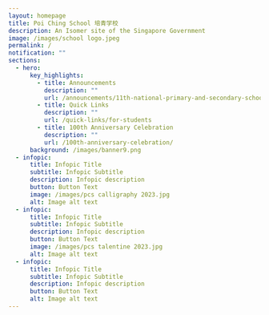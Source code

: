 ```yaml
---
layout: homepage
title: Poi Ching School 培青学校
description: An Isomer site of the Singapore Government
image: /images/school logo.jpeg
permalink: /
notification: ""
sections:
  - hero:
      key_highlights:
        - title: Announcements
          description: ""
          url: /announcements/11th-national-primary-and-secondary-schools-chinese-calligraphy-competition/
        - title: Quick Links
          description: ""
          url: /quick-links/for-students
        - title: 100th Anniversary Celebration
          description: ""
          url: /100th-anniversary-celebration/
      background: /images/banner9.png
  - infopic:
      title: Infopic Title
      subtitle: Infopic Subtitle
      description: Infopic description
      button: Button Text
      image: /images/pcs calligraphy 2023.jpg
      alt: Image alt text
  - infopic:
      title: Infopic Title
      subtitle: Infopic Subtitle
      description: Infopic description
      button: Button Text
      image: /images/pcs talentine 2023.jpg
      alt: Image alt text
  - infopic:
      title: Infopic Title
      subtitle: Infopic Subtitle
      description: Infopic description
      button: Button Text
      alt: Image alt text
---
```

